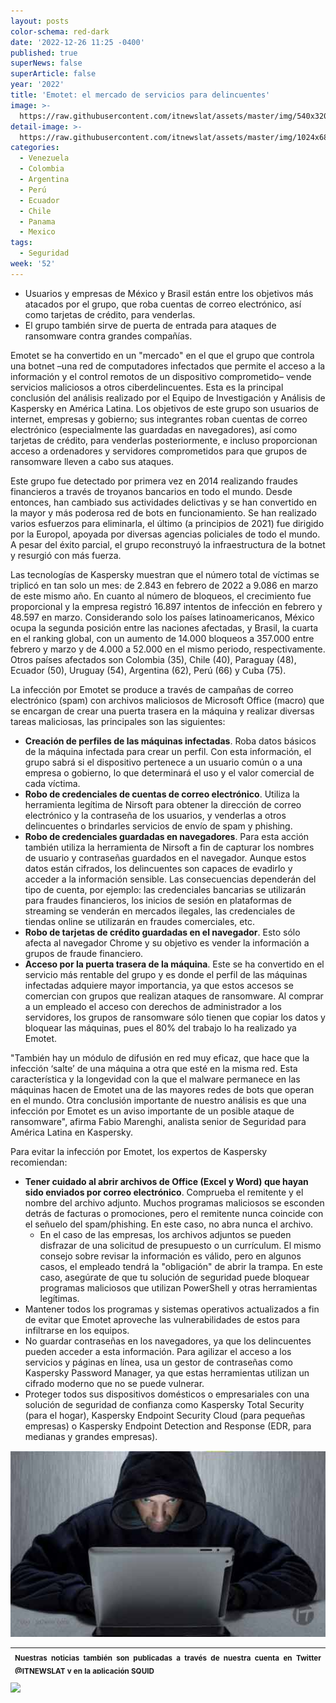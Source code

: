 ```yaml
---
layout: posts
color-schema: red-dark
date: '2022-12-26 11:25 -0400'
published: true
superNews: false
superArticle: false
year: '2022'
title: 'Emotet: el mercado de servicios para delincuentes'
image: >-
  https://raw.githubusercontent.com/itnewslat/assets/master/img/540x320/Ciberdelincuencia-p.jpg
detail-image: >-
  https://raw.githubusercontent.com/itnewslat/assets/master/img/1024x680/Ciberdelincuencia-g.jpg
categories:
  - Venezuela
  - Colombia
  - Argentina
  - Perú
  - Ecuador
  - Chile
  - Panama
  - Mexico
tags:
  - Seguridad
week: '52'
---
```

- Usuarios y empresas de México y Brasil están entre los objetivos más atacados por el grupo, que roba cuentas de correo electrónico, así como tarjetas de crédito, para venderlas. 
- El grupo también sirve de puerta de entrada para ataques de ransomware contra grandes compañías.

Emotet se ha convertido en un "mercado" en el que el grupo que controla una botnet –una red de computadores infectados que permite el acceso a la información y el control remotos de un dispositivo comprometido– vende servicios maliciosos a otros ciberdelincuentes. Esta es la principal conclusión del análisis realizado por el Equipo de Investigación y Análisis de Kaspersky en América Latina. Los objetivos de este grupo son usuarios de internet, empresas y gobierno; sus integrantes roban cuentas de correo electrónico (especialmente las guardadas en navegadores), así como tarjetas de crédito, para venderlas posteriormente, e incluso proporcionan acceso a ordenadores y servidores comprometidos para que grupos de ransomware lleven a cabo sus ataques. 

Este grupo fue detectado por primera vez en 2014 realizando fraudes financieros a través de troyanos bancarios en todo el mundo. Desde entonces, han cambiado sus actividades delictivas y se han convertido en la mayor y más poderosa red de bots en funcionamiento. Se han realizado varios esfuerzos para eliminarla, el último (a principios de 2021) fue dirigido por la Europol, apoyada por diversas agencias policiales de todo el mundo. A pesar del éxito parcial, el grupo reconstruyó la infraestructura de la botnet y resurgió con más fuerza.

Las tecnologías de Kaspersky muestran que el número total de víctimas se triplicó en tan solo un mes: de 2.843 en febrero de 2022 a 9.086 en marzo de este mismo año. En cuanto al número de bloqueos, el crecimiento fue proporcional y la empresa registró 16.897 intentos de infección en febrero y 48.597 en marzo. 
Considerando solo los países latinoamericanos, México ocupa la segunda posición entre las naciones afectadas, y Brasil, la cuarta en el ranking global, con un aumento de 14.000 bloqueos a 357.000 entre febrero y marzo y de 4.000 a 52.000 en el mismo periodo, respectivamente. Otros países afectados son Colombia (35), Chile (40), Paraguay (48), Ecuador (50), Uruguay (54), Argentina (62), Perú (66) y Cuba (75).

La infección por Emotet se produce a través de campañas de correo electrónico (spam) con archivos maliciosos de Microsoft Office (macro) que se encargan de crear una puerta trasera en la máquina y realizar diversas tareas maliciosas, las principales son las siguientes:

- **Creación de perfiles de las máquinas infectadas**. Roba datos básicos de la máquina infectada para crear un perfil. Con esta información, el grupo sabrá si el dispositivo pertenece a un usuario común o a una empresa o gobierno, lo que determinará el uso y el valor comercial de cada víctima. 
- **Robo de credenciales de cuentas de correo electrónico**. Utiliza la herramienta legítima de Nirsoft para obtener la dirección de correo electrónico y la contraseña de los usuarios, y venderlas a otros delincuentes o brindarles servicios de envío de spam y phishing. 
- **Robo de credenciales guardadas en navegadores**. Para esta acción también utiliza la herramienta de Nirsoft a fin de capturar los nombres de usuario y contraseñas guardados en el navegador. Aunque estos datos están cifrados, los delincuentes son capaces de evadirlo y acceder a la información sensible. Las consecuencias dependerán del tipo de cuenta, por ejemplo: las credenciales bancarias se utilizarán para fraudes financieros, los inicios de sesión en plataformas de streaming se venderán en mercados ilegales, las credenciales de tiendas online se utilizarán en fraudes comerciales, etc.
- **Robo de tarjetas de crédito guardadas en el navegador**. Esto sólo afecta al navegador Chrome y su objetivo es vender la información a grupos de fraude financiero. 
- **Acceso por la puerta trasera de la máquina**. Este se ha convertido en el servicio más rentable del grupo y es donde el perfil de las máquinas infectadas adquiere mayor importancia, ya que estos accesos se comercian con grupos que realizan ataques de ransomware. Al comprar a un empleado el acceso con derechos de administrador a los servidores, los grupos de ransomware sólo tienen que copiar los datos y bloquear las máquinas, pues el 80% del trabajo lo ha realizado ya Emotet.

"También hay un módulo de difusión en red muy eficaz, que hace que la infección ‘salte’ de una máquina a otra que esté en la misma red. Esta característica y la longevidad con la que el malware permanece en las máquinas hacen de Emotet una de las mayores redes de bots que operan en el mundo. Otra conclusión importante de nuestro análisis es que una infección por Emotet es un aviso importante de un posible ataque de ransomware", afirma Fabio Marenghi, analista senior de Seguridad para América Latina en Kaspersky.

Para evitar la infección por Emotet, los expertos de Kaspersky recomiendan:

- **Tener cuidado al abrir archivos de Office (Excel y Word) que hayan sido enviados por correo electrónico**. Comprueba el remitente y el nombre del archivo adjunto. Muchos programas maliciosos se esconden detrás de facturas o promociones, pero el remitente nunca coincide con el señuelo del spam/phishing. En este caso, no abra nunca el archivo. 
  - En el caso de las empresas, los archivos adjuntos se pueden disfrazar de una solicitud de presupuesto o un currículum. El mismo consejo sobre revisar la información es válido, pero en algunos casos, el empleado tendrá la "obligación" de abrir la trampa. En este caso, asegúrate de que tu solución de seguridad puede bloquear programas maliciosos que utilizan PowerShell y otras herramientas legítimas. 
- Mantener todos los programas y sistemas operativos actualizados a fin de evitar que Emotet aproveche las vulnerabilidades de estos para infiltrarse en los equipos.
- No guardar contraseñas en los navegadores, ya que los delincuentes pueden acceder a esta información. Para agilizar el acceso a los servicios y páginas en línea, usa un gestor de contraseñas como Kaspersky Password Manager, ya que estas herramientas utilizan un cifrado moderno que no se puede vulnerar. 
- Proteger todos sus dispositivos domésticos o empresariales con una solución de seguridad de confianza como Kaspersky Total Security (para el hogar), Kaspersky Endpoint Security Cloud (para pequeñas empresas) o Kaspersky Endpoint Detection and Response (EDR, para medianas y grandes empresas).

![](https://raw.githubusercontent.com/itnewslat/assets/master/img/540x320/Ciberdelincuencia-p.jpg)

<table style="height: 42px;" width="569">
<tbody>
<tr>
<td style="text-align: justify;"><sub><strong>Nuestras noticias también son publicadas a través de nuestra cuenta en Twitter <a href="https://twitter.com/itnewslat?lang=es">@ITNEWSLAT</a> y en la aplicación <a href="https://squidapp.co/en/">SQUID</a></strong></sub></td>
</tr>
</tbody>
</table>

<img src="https://tracker.metricool.com/c3po.jpg?hash=56f88a41e39ab42c063cc51676587a04"/>
